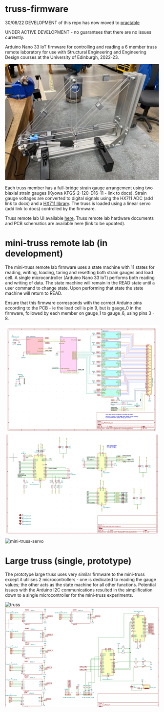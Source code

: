 # truss-firmware

30/08/22 DEVELOPMENT of this repo has now moved to [practable](https://github.com/practable/truss)

UNDER ACTIVE DEVELOPMENT - no guarantees that there are no issues currently.

Arduino Nano 33 IoT firmware for controlling and reading a 6 member truss remote laboratory for use with Structural Engineering and Engineering Design courses at the University of Edinburgh, 2022-23. 

![mini-truss](images/mini-truss.jpg)

Each truss member has a full-bridge strain gauge arrangement using two biaxial strain gauges (Kyowa KFGS-2-120-D16-11 - link to docs). Strain gauge voltages are converted to digital signals using the HX711 ADC (add link to docs) and a [HX711 library](https://www.arduino.cc/reference/en/libraries/hx711-arduino-library/).  The truss is loaded using a linear servo (add link to docs) controlled by the firmware.

Truss remote lab UI available [here](https://github.com/dpreid/truss-ui). 
Truss remote lab hardware documents and PCB schematics are available here (link to be updated).

# mini-truss remote lab (in development)

The mini-truss remote lab firmware uses a state machine with 11 states for reading, writing, loading, taring and resetting both strain gauges and load cell. A single microcontroller (Arduino Nano 33 IoT) performs both reading and writing of data. The state machine will remain in the READ state until a user command to change state. Upon performing that state the state machine will return to READ.

Ensure that this firmware corresponds with the correct Arduino pins according to the PCB - ie the load cell is pin 9, but is gauge_0 in the firmware, followed by each member on gauge_1 to gauge_6, using pins 3 - 8.

![mini-truss-schematic](images/imogen-pcb.png)
![mini-truss-schematic-mcu](images/imogen-pcb-mcu.png)

![mini-truss-servo](images/linear_actuator.jpg)


# Large truss (single, prototype)

The prototype large truss uses very similar firmware to the mini-truss except it utilises 2 microcontrollers - one is dedicated to reading the gauge values; the other acts as the state machine for all other functions. Potential issues with the Arduino I2C communications resulted in the simplification down to a single microcontroller for the mini-truss experiments.

![truss](images/truss-image.jpg)
![truss-schematic](images/large-truss-schematic.png)

